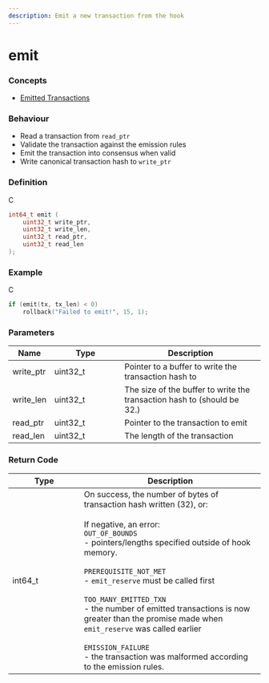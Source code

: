```yaml
---
description: Emit a new transaction from the hook
---
```


# emit

### Concepts

* [Emitted Transactions](../../../concepts/emitted-transactions.md)

### Behaviour

* Read a transaction from `read_ptr`
* Validate the transaction against the emission rules
* Emit the transaction into consensus when valid
* Write canonical transaction hash to `write_ptr`

### Definition

C

```c
int64_t emit (
    uint32_t write_ptr,
  	uint32_t write_len,
    uint32_t read_ptr,
    uint32_t read_len
);
```

### Example

C

```c
if (emit(tx, tx_len) < 0)
    rollback("Failed to emit!", 15, 1);
```

### Parameters

<table><thead><tr><th>Name</th><th width="124">Type</th><th>Description</th></tr></thead><tbody><tr><td>write_ptr</td><td>uint32_t</td><td>Pointer to a buffer to write the transaction hash to</td></tr><tr><td>write_len</td><td>uint32_t</td><td>The size of the buffer to write the transaction hash to (should be 32.)</td></tr><tr><td>read_ptr</td><td>uint32_t</td><td>Pointer to the transaction to emit</td></tr><tr><td>read_len</td><td>uint32_t</td><td>The length of the transaction</td></tr></tbody></table>

### Return Code

<table><thead><tr><th width="127">Type</th><th>Description</th></tr></thead><tbody><tr><td>int64_t</td><td>On success, the number of bytes of transaction hash written (32), or:<br><br>If negative, an error:<br><code>OUT_OF_BOUNDS</code><br>- pointers/lengths specified outside of hook memory.<br><br><code>PREREQUISITE_NOT_MET</code><br>- <code>emit_reserve</code> must be called first<br><br><code>TOO_MANY_EMITTED_TXN</code><br>- the number of emitted transactions is now greater than the promise made when <code>emit_reserve</code> was called earlier<br><br><code>EMISSION_FAILURE</code><br>- the transaction was malformed according to the emission rules.</td></tr></tbody></table>
